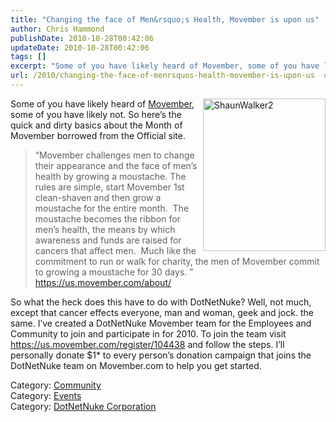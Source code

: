 ```yaml
---
title: "Changing the face of Men&rsquo;s Health, Movember is upon us"
author: Chris Hammond
publishDate: 2010-10-28T00:42:06
updateDate: 2010-10-28T00:42:06
tags: []
excerpt: "Some of you have likely heard of Movember, some of you have likely not. So here’s the quick and dirty basics about the Month of Movember borrowed from the Official site.  “Movember challenges men to change their appearance and the face of men’s health by growing a moustache. The rules are simple, start Movember 1st  clean-shaven and then grow a moustache for the entire month.  The moustache becomes the ribbon for men’s health, the means by which awareness and funds are raised for cancers that affect men.  Much like the commitment to run or walk for charity, the men of Movember commit to growing a moustache for 30 days. ” https://us.movember.com/about/  So what the heck does this have to do with DotNetNuke? Well, not much, except that cancer effects everyone, man and woman, geek and jock. the same. I’ve created a DotNetNuke Movember team for the Employees and Community to join and participate in for 2010. To join the team visit https://us.movember.com/register/104438 and follow the steps. I’ll personally donate $1* to every person’s donation campaign that joins the DotNetNuke team on Movember.com to help you get started.   Category: Community Category: Events Category: DotNetNuke Corporation"
url: /2010/changing-the-face-of-menrsquos-health-movember-is-upon-us  # Use the generated URL with year
---
```

<p><a href="https://web3.dotnetnuke.com/Portals/25/Blog/Files/21/2846/Windows-Live-Writer-Changing-the-face-of-Mens-Health-Movembe_F32C-ShaunWalker2_2.png"><img style="border:0px;  background-image: none; padding-left: 0px; padding-right: 0px; display: inline; padding-top: 0px; float: right;" title="ShaunWalker2" alt="ShaunWalker2" src="https://www.dotnetnuke.com/Portals/25/Blog/Files/21/2846/Windows-Live-Writer-Changing-the-face-of-Mens-Health-Movembe_F32C-ShaunWalker2_thumb.png" width="196" height="244" /></a>Some of you have likely heard of <a href="https://www.movember.com" target="_blank">Movember</a>, some of you have likely not. So here’s the quick and dirty basics about the Month of Movember borrowed from the Official site.</p> <blockquote> <p>“Movember challenges men to change their appearance and the face of men’s health by growing a moustache. The rules are simple, start Movember 1st  clean-shaven and then grow a moustache for the entire month.  The moustache becomes the ribbon for men’s health, the means by which awareness and funds are raised for cancers that affect men.  Much like the commitment to run or walk for charity, the men of Movember commit to growing a moustache for 30 days. ” <a href="https://us.movember.com/about/">https://us.movember.com/about/</a></p> </blockquote> <p>So what the heck does this have to do with DotNetNuke? Well, not much, except that cancer effects everyone, man and woman, geek and jock. the same. I’ve created a DotNetNuke Movember team for the Employees and Community to join and participate in for 2010. To join the team visit <a href="https://us.movember.com/register/104438">https://us.movember.com/register/104438</a> and follow the steps. I’ll personally donate $1* to every person’s donation campaign that joins the DotNetNuke team on Movember.com to help you get started.  </p> <div class="category">Category: <a href="https://web3.dotnetnuke.com/Community/Blogs/tabid/825/CatID/16/Default.aspx">Community</a></div> <div class="category">Category: <a href="https://web3.dotnetnuke.com/Community/Blogs/tabid/825/CatID/14/Default.aspx">Events</a></div> <div class="category">Category: <a href="https://web3.dotnetnuke.com/Community/Blogs/tabid/825/CatID/15/Default.aspx">DotNetNuke Corporation</a></div><img src="https://feeds.feedburner.com/~r/dnndaily/~4/h0k4ZBeSQgQ" height="1" width="1"/>

